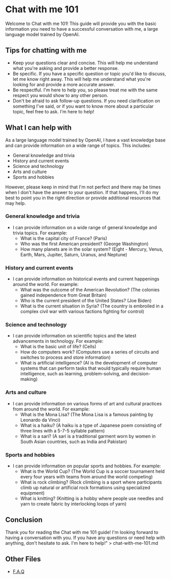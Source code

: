# Chat with me 101

Welcome to Chat with me 101! This guide will provide you with the basic information you need to have a successful conversation with me, a large language model trained by OpenAI.

## Tips for chatting with me

- Keep your questions clear and concise. This will help me understand what you're asking and provide a better response.
- Be specific. If you have a specific question or topic you'd like to discuss, let me know right away. This will help me understand what you're looking for and provide a more accurate answer.
- Be respectful. I'm here to help you, so please treat me with the same respect you would show to any other person.
- Don't be afraid to ask follow-up questions. If you need clarification on something I've said, or if you want to know more about a particular topic, feel free to ask. I'm here to help!

## What I can help with

As a large language model trained by OpenAI, I have a vast knowledge base and can provide information on a wide range of topics. This includes:

- General knowledge and trivia
- History and current events
- Science and technology
- Arts and culture
- Sports and hobbies

However, please keep in mind that I'm not perfect and there may be times when I don't have the answer to your question. If that happens, I'll do my best to point you in the right direction or provide additional resources that may help.

### General knowledge and trivia

- I can provide information on a wide range of general knowledge and trivia topics. For example:
  - What is the capital city of France? (Paris)
  - Who was the first American president? (George Washington)
  - How many planets are in the solar system? (Eight - Mercury, Venus, Earth, Mars, Jupiter, Saturn, Uranus, and Neptune)

### History and current events

- I can provide information on historical events and current happenings around the world. For example:
  - What was the outcome of the American Revolution? (The colonies gained independence from Great Britain)
  - Who is the current president of the United States? (Joe Biden)
  - What is the current situation in Syria? (The country is embroiled in a complex civil war with various factions fighting for control)

### Science and technology

- I can provide information on scientific topics and the latest advancements in technology. For example:
  - What is the basic unit of life? (Cells)
  - How do computers work? (Computers use a series of circuits and switches to process and store information)
  - What is artificial intelligence? (AI is the development of computer systems that can perform tasks that would typically require human intelligence, such as learning, problem-solving, and decision-making)

### Arts and culture

- I can provide information on various forms of art and cultural practices from around the world. For example:
  - What is the Mona Lisa? (The Mona Lisa is a famous painting by Leonardo da Vinci)
  - What is a haiku? (A haiku is a type of Japanese poem consisting of three lines with a 5-7-5 syllable pattern)
  - What is a sari? (A sari is a traditional garment worn by women in South Asian countries, such as India and Pakistan)

### Sports and hobbies

- I can provide information on popular sports and hobbies. For example:
  - What is the World Cup? (The World Cup is a soccer tournament held every four years with teams from around the world competing)
  - What is rock climbing? (Rock climbing is a sport where participants climb up natural or artificial rock formations using specialized equipment)
  - What is knitting? (Knitting is a hobby where people use needles and yarn to create fabric by interlocking loops of yarn)

## Conclusion

Thank you for reading the Chat with me 101 guide! I'm looking forward to having a conversation with you. If you have any questions or need help with anything, don't hesitate to ask. I'm here to help!" > chat-with-me-101.md


## Other Files
- [F.A.Q](faq.md)

